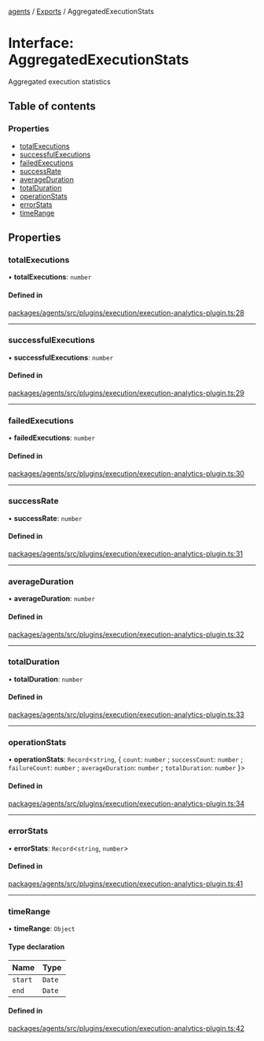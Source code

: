 <!-- 
 ⚠️  AUTO-GENERATED FILE - DO NOT EDIT MANUALLY
 This file is automatically generated by scripts/docs-generator.js
 To make changes, edit the source TypeScript files or update the generator script
-->

[agents](../../) / [Exports](../modules) / AggregatedExecutionStats

# Interface: AggregatedExecutionStats

Aggregated execution statistics

## Table of contents

### Properties

- [totalExecutions](AggregatedExecutionStats#totalexecutions)
- [successfulExecutions](AggregatedExecutionStats#successfulexecutions)
- [failedExecutions](AggregatedExecutionStats#failedexecutions)
- [successRate](AggregatedExecutionStats#successrate)
- [averageDuration](AggregatedExecutionStats#averageduration)
- [totalDuration](AggregatedExecutionStats#totalduration)
- [operationStats](AggregatedExecutionStats#operationstats)
- [errorStats](AggregatedExecutionStats#errorstats)
- [timeRange](AggregatedExecutionStats#timerange)

## Properties

### totalExecutions

• **totalExecutions**: `number`

#### Defined in

[packages/agents/src/plugins/execution/execution-analytics-plugin.ts:28](https://github.com/woojubb/robota/blob/c50179e56752f80ea03c64201e29ab12275152bf/packages/agents/src/plugins/execution/execution-analytics-plugin.ts#L28)

___

### successfulExecutions

• **successfulExecutions**: `number`

#### Defined in

[packages/agents/src/plugins/execution/execution-analytics-plugin.ts:29](https://github.com/woojubb/robota/blob/c50179e56752f80ea03c64201e29ab12275152bf/packages/agents/src/plugins/execution/execution-analytics-plugin.ts#L29)

___

### failedExecutions

• **failedExecutions**: `number`

#### Defined in

[packages/agents/src/plugins/execution/execution-analytics-plugin.ts:30](https://github.com/woojubb/robota/blob/c50179e56752f80ea03c64201e29ab12275152bf/packages/agents/src/plugins/execution/execution-analytics-plugin.ts#L30)

___

### successRate

• **successRate**: `number`

#### Defined in

[packages/agents/src/plugins/execution/execution-analytics-plugin.ts:31](https://github.com/woojubb/robota/blob/c50179e56752f80ea03c64201e29ab12275152bf/packages/agents/src/plugins/execution/execution-analytics-plugin.ts#L31)

___

### averageDuration

• **averageDuration**: `number`

#### Defined in

[packages/agents/src/plugins/execution/execution-analytics-plugin.ts:32](https://github.com/woojubb/robota/blob/c50179e56752f80ea03c64201e29ab12275152bf/packages/agents/src/plugins/execution/execution-analytics-plugin.ts#L32)

___

### totalDuration

• **totalDuration**: `number`

#### Defined in

[packages/agents/src/plugins/execution/execution-analytics-plugin.ts:33](https://github.com/woojubb/robota/blob/c50179e56752f80ea03c64201e29ab12275152bf/packages/agents/src/plugins/execution/execution-analytics-plugin.ts#L33)

___

### operationStats

• **operationStats**: `Record`\<`string`, \{ `count`: `number` ; `successCount`: `number` ; `failureCount`: `number` ; `averageDuration`: `number` ; `totalDuration`: `number`  }\>

#### Defined in

[packages/agents/src/plugins/execution/execution-analytics-plugin.ts:34](https://github.com/woojubb/robota/blob/c50179e56752f80ea03c64201e29ab12275152bf/packages/agents/src/plugins/execution/execution-analytics-plugin.ts#L34)

___

### errorStats

• **errorStats**: `Record`\<`string`, `number`\>

#### Defined in

[packages/agents/src/plugins/execution/execution-analytics-plugin.ts:41](https://github.com/woojubb/robota/blob/c50179e56752f80ea03c64201e29ab12275152bf/packages/agents/src/plugins/execution/execution-analytics-plugin.ts#L41)

___

### timeRange

• **timeRange**: `Object`

#### Type declaration

| Name | Type |
| :------ | :------ |
| `start` | `Date` |
| `end` | `Date` |

#### Defined in

[packages/agents/src/plugins/execution/execution-analytics-plugin.ts:42](https://github.com/woojubb/robota/blob/c50179e56752f80ea03c64201e29ab12275152bf/packages/agents/src/plugins/execution/execution-analytics-plugin.ts#L42)
